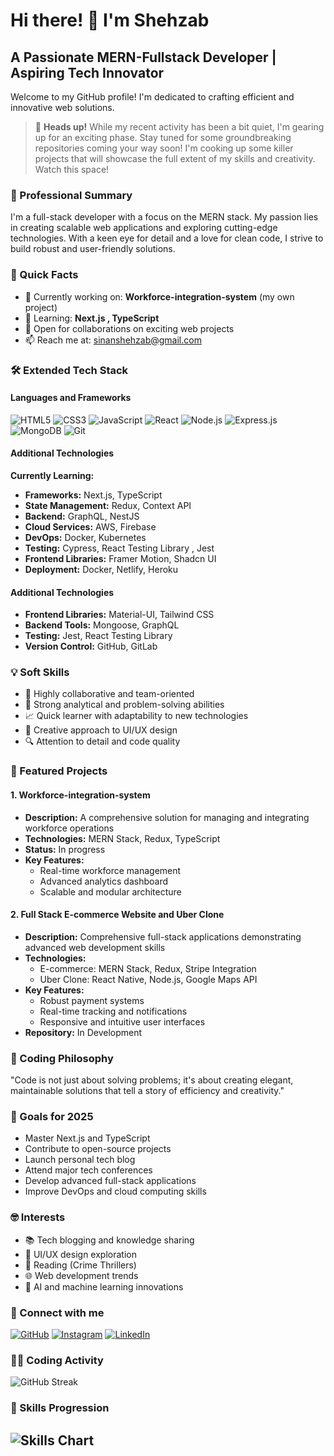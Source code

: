 # Hi there! 👋 I'm Shehzab
## A Passionate MERN-Fullstack Developer | Aspiring Tech Innovator
Welcome to my GitHub profile! I'm dedicated to crafting efficient and innovative web solutions.
> 🚀 **Heads up!** While my recent activity has been a bit quiet, I'm gearing up for an exciting phase. Stay tuned for some groundbreaking repositories coming your way soon! I'm cooking up some killer projects that will showcase the full extent of my skills and creativity. Watch this space!

### 💼 Professional Summary
I'm a full-stack developer with a focus on the MERN stack. My passion lies in creating scalable web applications and exploring cutting-edge technologies. With a keen eye for detail and a love for clean code, I strive to build robust and user-friendly solutions.

### 🚀 Quick Facts
- 🔭 Currently working on: **Workforce-integration-system** (my own project)
- 🌱 Learning: **Next.js , TypeScript**
- 💼 Open for collaborations on exciting web projects
- 📫 Reach me at: [sinanshehzab@gmail.com](mailto:sinanshehzab@gmail.com)

### 🛠️ Extended Tech Stack
#### Languages and Frameworks
![HTML5](https://img.shields.io/badge/-HTML5-E34F26?style=flat-square&logo=html5&logoColor=white)
![CSS3](https://img.shields.io/badge/-CSS3-1572B6?style=flat-square&logo=css3)
![JavaScript](https://img.shields.io/badge/-JavaScript-F7DF1E?style=flat-square&logo=javascript&logoColor=black)
![React](https://img.shields.io/badge/-React-61DAFB?style=flat-square&logo=react&logoColor=black)
![Node.js](https://img.shields.io/badge/-Node.js-339933?style=flat-square&logo=node.js&logoColor=white)
![Express.js](https://img.shields.io/badge/-Express.js-000000?style=flat-square&logo=express&logoColor=white)
![MongoDB](https://img.shields.io/badge/-MongoDB-47A248?style=flat-square&logo=mongodb&logoColor=white)
![Git](https://img.shields.io/badge/-Git-F05032?style=flat-square&logo=git&logoColor=white)

#### Additional Technologies
**Currently Learning:**
- **Frameworks:** Next.js, TypeScript
- **State Management:** Redux, Context API
- **Backend:** GraphQL, NestJS
- **Cloud Services:** AWS, Firebase
- **DevOps:** Docker, Kubernetes
- **Testing:** Cypress, React Testing Library , Jest 
- **Frontend Libraries:** Framer Motion, Shadcn UI
- **Deployment:** Docker, Netlify, Heroku

#### Additional Technologies

- **Frontend Libraries:** Material-UI, Tailwind CSS
- **Backend Tools:** Mongoose, GraphQL
- **Testing:** Jest, React Testing Library
- **Version Control:** GitHub, GitLab

### 💡 Soft Skills
- 🤝 Highly collaborative and team-oriented
- 🧩 Strong analytical and problem-solving abilities
- 📈 Quick learner with adaptability to new technologies
- 🎨 Creative approach to UI/UX design
- 🔍 Attention to detail and code quality

### 🌟 Featured Projects
#### 1. Workforce-integration-system
- **Description:** A comprehensive solution for managing and integrating workforce operations
- **Technologies:** MERN Stack, Redux, TypeScript
- **Status:** In progress
- **Key Features:**
  - Real-time workforce management
  - Advanced analytics dashboard
  - Scalable and modular architecture

#### 2. Full Stack E-commerce Website and Uber Clone
- **Description:** Comprehensive full-stack applications demonstrating advanced web development skills
- **Technologies:** 
  - E-commerce: MERN Stack, Redux, Stripe Integration
  - Uber Clone: React Native, Node.js, Google Maps API
- **Key Features:**
  - Robust payment systems
  - Real-time tracking and notifications
  - Responsive and intuitive user interfaces
- **Repository:** In Development

### 💬 Coding Philosophy
"Code is not just about solving problems; it's about creating elegant, maintainable solutions that tell a story of efficiency and creativity."

### 🎯 Goals for 2025
- Master Next.js and TypeScript
- Contribute to open-source projects
- Launch personal tech blog
- Attend major tech conferences
- Develop advanced full-stack applications
- Improve DevOps and cloud computing skills

### 🤓 Interests
- 📚 Tech blogging and knowledge sharing
- 🎨 UI/UX design exploration
- 📖 Reading (Crime Thrillers)
- 🌐 Web development trends
- 🤖 AI and machine learning innovations

### 🤝 Connect with me
[![GitHub](https://img.shields.io/badge/-GitHub-181717?style=flat-square&logo=github)](https://github.com/shehzab)
[![Instagram](https://img.shields.io/badge/-Instagram-E4405F?style=flat-square&logo=instagram&logoColor=white)](https://instagram.com/_shehzab_)
[![LinkedIn](https://img.shields.io/badge/-LinkedIn-0A66C2?style=flat-square&logo=linkedin)](https://www.linkedin.com/in/shehzab)

### 👨‍💻 Coding Activity
![GitHub Streak](https://github-readme-streak-stats.herokuapp.com/?user=shehzab&theme=dark)



### 🚀 Skills Progression
![Skills Chart](https://github-readme-stats.vercel.app/api/top-langs/?username=shehzab&layout=compact&theme=radical)
---
